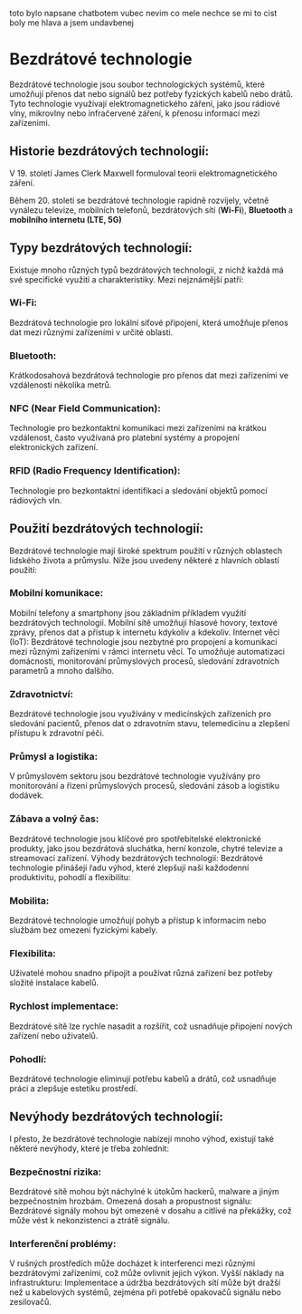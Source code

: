 toto bylo napsane chatbotem
vubec nevim co mele nechce se mi to cist boly me hlava a jsem undavbenej
# Bezdrátové technologie
Bezdrátové technologie jsou soubor technologických systémů, které umožňují přenos dat nebo signálů bez potřeby fyzických kabelů nebo drátů. 
Tyto technologie využívají elektromagnetického záření, jako jsou rádiové vlny, mikrovlny nebo infračervené záření, 
k přenosu informací mezi zařízeními.
## Historie bezdrátových technologií:
V 19. století James Clerk Maxwell formuloval teorii elektromagnetického záření.

Během 20. století se bezdrátové technologie rapidně rozvíjely, včetně vynálezu televize, mobilních telefonů, bezdrátových sítí (**Wi-Fi**), 
**Bluetooth** a **mobilního internetu (LTE, 5G)**
## Typy bezdrátových technologií:
Existuje mnoho různých typů bezdrátových technologií, z nichž každá má své specifické využití a charakteristiky. Mezi nejznámější patří:
### Wi-Fi: 
Bezdrátová technologie pro lokální síťové připojení, která umožňuje přenos dat mezi různými zařízeními v určité oblasti.
### Bluetooth: 
Krátkodosahová bezdrátová technologie pro přenos dat mezi zařízeními ve vzdálenosti několika metrů.
### NFC (Near Field Communication): 
Technologie pro bezkontaktní komunikaci mezi zařízeními na krátkou vzdálenost, často využívaná pro platební systémy a propojení elektronických zařízení.
### RFID (Radio Frequency Identification): 
Technologie pro bezkontaktní identifikaci a sledování objektů pomocí rádiových vln.
## Použití bezdrátových technologií:
Bezdrátové technologie mají široké spektrum použití v různých oblastech lidského života a průmyslu. Níže jsou uvedeny některé z hlavních oblastí použití:
### Mobilní komunikace: 
Mobilní telefony a smartphony jsou základním příkladem využití bezdrátových technologií. Mobilní sítě umožňují hlasové hovory, textové zprávy, přenos dat a přístup k internetu kdykoliv a kdekoliv.
Internet věcí (IoT): 
Bezdrátové technologie jsou nezbytné pro propojení a komunikaci mezi různými zařízeními v rámci internetu věcí. To umožňuje automatizaci domácnosti, monitorování průmyslových procesů, sledování zdravotních parametrů a mnoho dalšího.
### Zdravotnictví: 
Bezdrátové technologie jsou využívány v medicínských zařízeních pro sledování pacientů, přenos dat o zdravotním stavu, telemedicínu a zlepšení přístupu k zdravotní péči.
### Průmysl a logistika: 
V průmyslovém sektoru jsou bezdrátové technologie využívány pro monitorování a řízení průmyslových procesů, sledování zásob a logistiku dodávek.
### Zábava a volný čas: 
Bezdrátové technologie jsou klíčové pro spotřebitelské elektronické produkty, jako jsou bezdrátová sluchátka, herní konzole, chytré televize a streamovací zařízení.
Výhody bezdrátových technologií:
Bezdrátové technologie přinášejí řadu výhod, které zlepšují naši každodenní produktivitu, pohodlí a flexibilitu:
### Mobilita: 
Bezdrátové technologie umožňují pohyb a přístup k informacím nebo službám bez omezení fyzickými kabely.
### Flexibilita: 
Uživatelé mohou snadno připojit a používat různá zařízení bez potřeby složité instalace kabelů.
### Rychlost implementace: 
Bezdrátové sítě lze rychle nasadit a rozšířit, což usnadňuje připojení nových zařízení nebo uživatelů.
### Pohodlí: 
Bezdrátové technologie eliminují potřebu kabelů a drátů, což usnadňuje práci a zlepšuje estetiku prostředí.
## Nevýhody bezdrátových technologií:
I přesto, že bezdrátové technologie nabízejí mnoho výhod, existují také některé nevýhody, které je třeba zohlednit:
###  Bezpečnostní rizika: 
Bezdrátové sítě mohou být náchylné k útokům hackerů, malware a jiným bezpečnostním hrozbám.
Omezená dosah a propustnost signálu: Bezdrátové signály mohou být omezené v dosahu a citlivé na překážky, což může vést k nekonzistenci a ztrátě signálu.
###  Interferenční problémy: 
V rušných prostředích může docházet k interferenci mezi různými bezdrátovými zařízeními, což může ovlivnit jejich výkon.
Vyšší náklady na infrastrukturu: Implementace a údržba bezdrátových sítí může být dražší než u kabelových systémů, zejména při potřebě opakovačů signálu nebo zesilovačů.
